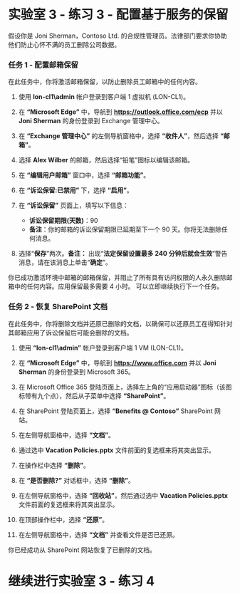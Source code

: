 # 实验室 3 - 练习 3 - 配置基于服务的保留

假设你是 Joni Sherman，Contoso Ltd. 的合规性管理员。法律部门要求你协助他们防止心怀不满的员工删除公司数据。

### 任务 1 - 配置邮箱保留

在此任务中，你将激活邮箱保留，以防止删除员工邮箱中的任何内容。

1. 使用 **lon-cl1\admin** 帐户登录到客户端 1 虚拟机 (LON-CL1)。

2. 在 **“Microsoft Edge”** 中，导航到 **https://outlook.office.com/ecp** 并以 **Joni Sherman** 的身份登录到 Exchange 管理中心。

3. 在 **“Exchange 管理中心”** 的左侧导航窗格中，选择 **“收件人”**，然后选择 **“邮箱”**。

4. 选择 **Alex Wilber** 的邮箱，然后选择“铅笔”图标以编辑该邮箱。

5. 在 **“编辑用户邮箱”** 窗口中，选择 **“邮箱功能”**。

6. 在 **“诉讼保留:已禁用”** 下，选择 **“启用”**。

7. 在 **“诉讼保留”** 页面上，填写以下信息：

    - **诉讼保留期限(天数)**：90
    - **备注**：你的邮箱的诉讼保留期限已延期至下一个 90 天。你将无法删除任何消息。

8. 选择“**保存**”两次。**备注：** 出现“**法定保留设置最多 240 分钟后就会生效**”警告消息，请在该消息上单击“**确定**”。

你已成功激活环境中邮箱的邮箱保留，并阻止了所有具有访问权限的人永久删除邮箱中的任何内容。应用保留最多需要 4 小时。  可以立即继续执行下一个任务。

### 任务 2 - 恢复 SharePoint 文档

在此任务中，你将删除文档并还原已删除的文档，以确保可以还原员工在得知针对其邮箱应用了诉讼保留后可能会删除的文档。

1. 使用 **“lon-cl1\admin”** 帐户登录到客户端 1 VM (LON-CL1)。

2. 在 **“Microsoft Edge”** 中，导航到 **https://www.office.com** 并以 **Joni Sherman** 的身份登录到 Microsoft 365。

3. 在 Microsoft Office 365 登陆页面上，选择左上角的“应用启动器”图标（该图标带有九个点），然后从子菜单中选择 **“SharePoint”**。

4. 在 SharePoint 登陆页面上，选择 **“Benefits @ Contoso”** SharePoint 网站。

5. 在左侧导航窗格中，选择 **“文档”**。

6. 通过选中 **Vacation Policies.pptx** 文件前面的复选框来将其突出显示。

7. 在操作栏中选择 **“删除”**。

8. 在 **“是否删除?”** 对话框中，选择 **“删除”**。

9. 在左侧导航窗格中，选择 **“回收站”**，然后通过选中 **Vacation Policies.pptx** 文件前面的复选框来将其突出显示。

10. 在顶部操作栏中，选择 **“还原”**。

11. 在左侧导航窗格中，选择 **“文档”** 并查看文件是否已还原。

你已经成功从 SharePoint 网站恢复了已删除的文档。

# 继续进行实验室 3 - 练习 4
